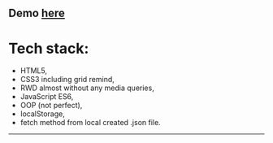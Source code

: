 ## Demo [here](https://pawel-chmiel.github.io/Adoption-Shopping-Cart/)

# Tech stack:
- HTML5,
- CSS3 including grid remind,
- RWD almost without any media queries,
- JavaScript ES6,
- OOP (not perfect),  
- localStorage,
- fetch method from local created .json file. 

-----------------------------------------
